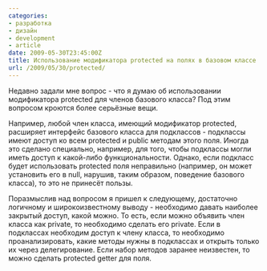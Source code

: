 ```yaml
---
categories:
- разработка
- дизайн
- development
- article
date: 2009-05-30T23:45:00Z
title: Использование модификатора protected на полях в базовом классе
url: /2009/05/30/protected/
---
```


Недавно задали мне вопрос - что я думаю об использовании модификатора protected для членов базового класса? Под этим вопросом кроются более серьёзные вещи.

Например, любой член класса, имеющий модификатор protected, расширяет интерфейс базового класса для подклассов - подклассы имеют доступ ко всем protected и public методам этого поля. Иногда это сделано специально, например, для того, чтобы подклассы могли иметь доступ к какой-либо функциональности. Однако, если подкласс будет использовать protected поля неправильно (например, он может установить его в null, нарушив, таким образом, поведение базового класса), то это не принесёт пользы.

Поразмыслив над вопросом я пришел к следующему, достаточно логичному и широкоизвестному выводу - необходимо давать наиболее закрытый доступ, какой можно. То есть, если можно объявить член класса как private, то необходимо сделать его private. Если в подклассах необходим доступ к члену класса, то необходимо проанализировать, какие методы нужны в подклассах и открыть только их через делегирование. Если набор методов заранее неизвестен, то можно сделать protected getter для поля.
